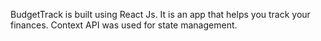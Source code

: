 BudgetTrack is built using React Js. It is an app that helps you track your finances. Context API was used for state management.
